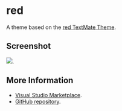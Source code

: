 # red

A theme based on the [red TextMate Theme](http://colorsublime.com/theme/red).


## Screenshot
![](https://raw.githubusercontent.com/gerane/VSCodeThemes/master/gerane.Theme-red/screenshot.png).


## More Information
* [Visual Studio Marketplace](https://marketplace.visualstudio.com/items/gerane.Theme-red).
* [GitHub repository](https://github.com/gerane/VSCodeThemes).
